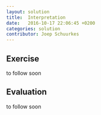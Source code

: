 ```yaml
---
layout: solution
title:  Interpretation
date:   2016-10-17 22:06:45 +0200
categories: solution
contributor: Joep Schuurkes
---
```


<!-- exercise title will be added automatically when generating page -->

## Exercise
to follow soon

## Evaluation
to follow soon
